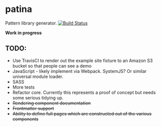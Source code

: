 # patina
Pattern library generator.
[![Build Status](https://travis-ci.org/andymantell/patina.svg)](https://travis-ci.org/andymantell/patina)

**Work in progress**


## TODO:

* Use TravisCI to render out the example site fixture to an Amazon S3 bucket so that people can see a demo
* JavaScript - likely implement via Webpack. SystemJS? Or similar universal module loader.
* SASS
* More tests
* Refactor core. Currently this represents a proof of concept but needs some serious tidying up.
* ~~Rendering component documentation~~
* ~~Frontmatter support~~
* ~~Ability to define full pages which are constructed out of the various components~~
